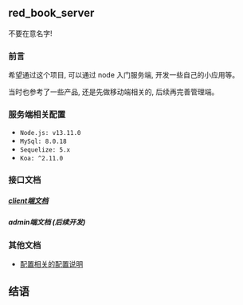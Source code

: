 ## red_book_server

不要在意名字!

### 前言

希望通过这个项目, 可以通过 node 入门服务端, 开发一些自己的小应用等。

当时也参考了一些产品, 还是先做移动端相关的, 后续再完善管理端。

### 服务端相关配置

- `Node.js: v13.11.0`
- `MySql: 8.0.18`
- `Sequelize: 5.x`
- `Koa: ^2.11.0`


### 接口文档

##### [client端文档](./docs/api/client/README.md)

##### admin端文档 (后续开发)

### 其他文档
- [配置相关的配置说明](./docs/config/README.md)

## 结语

